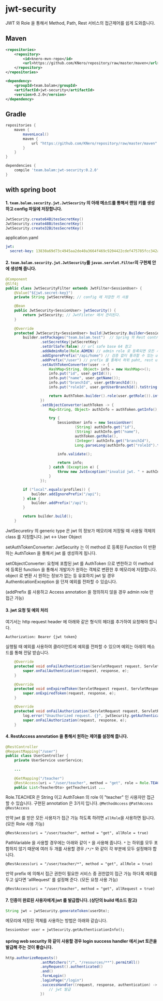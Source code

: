 # jwt-security
JWT 와 Role 을 통해서 Method, Path, Rest 서비스의 접근제어를 쉽게 도와줍니다.

## Maven
```xml
<repositories>
    <repository>
        <id>knero-mvn-repo</id>
        <url>https://github.com/KNero/repository/raw/master/maven</url>
    </repository>
</repositories>
```
```xml
<dependency>
    <groupId>team.balam</groupId>
    <artifactId>jwt-security</artifactId>
    <version>0.2.0</version>
</dependency>
```
## Gradle
```gradle
repositories {
    maven {
        mavenLocal()
        maven {
            url "https://github.com/KNero/repository/raw/master/maven"
        }
    }
}
```
```gradle
dependencies {
    compile 'team.balam:jwt-security:0.2.0'
}
```

## with spring boot
#### 1. ```team.balam.security.jwt.JwtSecurity``` 의 아래 메소드를 통해서 랜덤 키를 생성하고 config 파일에 저장합니다.

```java
JwtSecurity.create64BitesSecretKey()
JwtSecurity.create48BitesSecretKey()
JwtSecurity.create32BitesSecretKey()
```

application.yaml
```yaml
jwt:
  secret-key: 13830a69d73c4945aa2de40a3664f469c9204422cdef475785fcc342ab5eee0f
```

#### 2. ```team.balam.security.jwt.JwtSecurity```를 ```javax.servlet.Filter```의 구현체 안에 생성해 줍니다.
```java
@Component
@Slf4j
public class JwtSecurityFilter extends JwtFilter<SessionUser> {    
    @Value("${jwt.secret-key}")
    private String jwtSecretKey; // config 에 저장한 키 사용

    @Bean
    public JwtSecurity<SessionUser> jwtSecurity() {
        return jwtSecurity; // JwtFileter 에서 관리된다.
    }
    
    @Override
    protected JwtSecurity<SessionUser> build(JwtSecurity.Builder<SessionUser> builder, FilterConfig filterConfig) {
        builder.setPackages("team.balam.test")  // Spring 의 Rest controller 들이 있는 패키지의 prefix
                .setSecretKey(jwtSecretKey)
                .setUrlSafe(false) // url safe base 64 참고
                .addAdminRole(Role.ADMIN) // admin role 로 등록되면 모든 서비스를 호출할 수 있습니다. (다수 등록 가능)
                .addIgnorePrefix("/api/home") // 검증 없이 통과할 수 있는 url prefix 설정
                .addPrefix("/user") // prefix 를 통해서 하위 paht, rest uri 를 모두 검사할 수 있습니다.                
                .setAuthTokenConverter(user -> {
                    HashMap<String, Object> info = new HashMap<>();
                    info.put("id", user.getId());
                    info.put("name", user.getName());
                    info.put("branchId", user.getBranchId());
                    info.put("roleId", user.getUserBranchId().toString());

                    return AuthToken.builder().role(user.getRole()).info(info).build();
                })
                .setObjectConverter(authToken -> {
                    Map<String, Object> authInfo = authToken.getInfo();

                    try {
                        SessionUser info = new SessionUser(
                                (String) authInfo.get("id"),
                                (String) authInfo.get("name"),
                                authToken.getRole(),
                                (Integer) authInfo.get("branchId"),
                                Long.parseLong(authInfo.get("roleId").toString()));

                        info.validate();

                        return info;
                    } catch (Exception e) {
                        throw new JwtException("invalid jwt. " + authInfo);
                    }
                });

        if ("local".equals(profiles)) {
            builder.addIgnorePrefix("/api");
        } else {
            builder.addPrefix("/api");
        }

        return builder.build();
    }
```

JwtSecuretiry 의 generic type 은 jwt 의 정보가 메모리에 저장될 때 사용될 객체의 class 를 지정합니다.
jwt <-> User Object

setAuthTokenConverter: JwtSecurity 는 이 method 로 등록된 Function 이 반환하는 AuthToken 을 통해서 jwt 를 생성하게 됩니다.

setObjectConverter: 요청에 포함된 jwt 를 AuthToken 으로 변한하고 이 method 에 등록된 function 을 통해서 개발자가 원하는 객체로 변환한 후 메모리에 저장합니다.
object 로 변환 시 원하는 정보가 없는 등 유효하지 jwt 일 경우 AuthenticationException 을 던져 예외를 전파할 수 있습니다.

(addPrefix 를 사용하고 Access annotation 을 정의하지 않을 경우 admin role 만 접근 가능) 

#### 3. jwt 요청 및 예외 처리
여기서는 http request header 에 아래와 같은 형식의 헤더를 추가하여 요청해야 합니다.
```text
Authorization: Bearer {jwt token}
```
실행될 때 예외를 사용하여 클라이언트에 예외를 전파할 수 있으며 예외는 아래의 메소드를 통해 전달 받습니다.
```java
    @Override
    protected void onFailAuthentication(ServletRequest request, ServletResponse response, AuthenticationException e) throws ServletException {
        super.onFailAuthentication(request, response, e);
    }
    
    @Override
    protected void onExpiredToken(ServletRequest request, ServletResponse response, AuthenticationException e) throws ServletException {
        super.onExpiredToken(request, response, e);
    }

    @Override
    protected void onFailAuthorization(ServletRequest request, ServletResponse response, AuthorizationException e) throws ServletException {
        log.error("Unauthorized request. {}", jwtSecurity.getAuthenticationInfo());
        super.onFailAuthorization(request, response, e);
    }
```
#### 4. RestAccess annotation 을 통해서 원하는 제어를 설정해 줍니다.
```java
@RestController
@RequestMapping("/user")
public class UserController {
    private UserService userService;
    
    ...
    
    @GetMapping("/teacher")
    @RestAccess(uri = "/user/teacher", method = "get", role = Role.TEACHER)
    public List<TeacherDto> getTeacherList ...
```
Role.TEACHER 은 String 이고 AuthToken 의 role 이 "teacher" 인 사용자만 접근할 수 있습니다.
구현된 annotation 은 3가지 입니다.
`@MethodAccess`
`@PathAccess`
`@RestAccess` 


만약 jwt 를 받은 모든 사용자가 접근 가능 하도록 하려면 `allRole`을 사용하면 됩니다. (모든 Role 사용 가능)
```
@RestAccess(uri = "/user/teacher", method = "get", allRole = true)
```

PathVariable 을 사용할 경우에는 아래와 같이 `*` 을 사용해 줍니다.
`*` 는 하위를 모두 포함하지 않기 때문에 여러 두 개를 사용할 경우 `/*/*` 와 같이 각 부분에 모두 설정해야 합니다.
```
@RestAccess(uri = "/user/teacher/*", method = "get", allRole = true)
```

만약 prefix 에 의해서 접근 권한이 필요한 서비스 중 권한없이 접근 가능 하다록 예외를 두고 싶다면 'allRequest' 를 설정해 준다. (모든 요청 사용 가능)
```
@RestAccess(uri = "/user/teacher", method = "get", allRequest = true)
```

#### 7. 인증이 완료된 사용자에게 jwt 를 발급합니다. (상단의 build 메소드 참고)
```java
String jwt = jwtSecurity.generateToken(userDto);
```

메모리에 저장된 객체를 사용하는 방법은 아래와 같습니다.
```
SessionUser user = jwtSecurity.getAuthenticationInfo();
```

#### spring web security 와 같이 사용할 경우 login success handler 에서 jwt 토큰을 발급해 주는 것이 좋습니다.
```java
http.authorizeRequests()
                .antMatchers("/", "/resources/**").permitAll()
                .anyRequest().authenticated()
                .and()
                .formLogin()
                .loginPage("/login")
                .successHandler((request, response, authentication) -> {
                    // jwt 발급
                })
```
